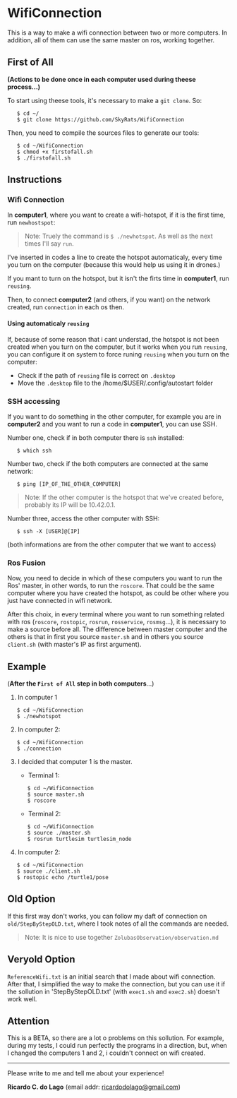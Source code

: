 # WifiConnection
This is a way to make a wifi connection between two or more computers. In addition, all of them can use the same master on ros, working together.

## First of All
   **(Actions to be done once in each computer used during theese process...)**
   
   To start using theese tools, it's necessary to make a `git clone`. So:
```
   $ cd ~/
   $ git clone https://github.com/SkyRats/WifiConnection
```
   Then, you need to compile the sources files to generate our tools:
```
   $ cd ~/WifiConnection
   $ chmod +x firstofall.sh
   $ ./firstofall.sh
```   

## Instructions

### Wifi Connection
  In **computer1**, where you want to create a wifi-hotspot, if it is the first time, run ```newhostspot```:

   > Note: Truely the command is ```$ ./newhotspot```. As well as the next times I'll say `run`.

   I've inserted in codes a line to create the hotspot automaticaly, every time you turn on the computer (because this would help us using it in drones.)

   If you mant to turn on the hotspot, but it isn't the firts time in **computer1**, run ```reusing```.
  
   Then, to connect **computer2** (and others, if you want) on the network created, run ```connection``` in each os then.
   
   #### Using automaticaly `reusing`
   If, because of some reason that i cant understad, the hotspot is not been created when you turn on the computer, but it works when you run `reusing`, you can configure it on system to force runing `reusing` when you turn on the computer:
   * Check if the path of ```reusing``` file is correct on ```.desktop```
   * Move the ```.desktop``` file to the /home/$USER/.config/autostart folder

### SSH accessing

   If you want to do something in the other computer, for example you are in **computer2** and you want to run a code in **computer1**, you can use SSH.

  Number one, check if in both computer there is `ssh` installed:
```
   $ which ssh
```
   Number two, check if the both computers are connected at the same network:
```
   $ ping [IP_OF_THE_OTHER_COMPUTER]
```
   > Note: If the other computer is the hotspot that we've created before, probably its IP will be 10.42.0.1.

   Number three, access the other computer with SSH:
```
   $ ssh -X [USER]@[IP]
```
   (both informations are from the other computer that we want to access)


### Ros Fusion
Now, you need to decide in which of these computers you want to run the Ros' master, in other words, to run the ```roscore```. That could be the same computer where you have created the hotspot, as could be other where you just have connected in wifi network.

After this choix, in every terminal where you want to run something related with ros (```roscore```, ```rostopic```, ```rosrun```, ```rosservice```, ```rosmsg```...), it is necessary to make a source before all. The difference between master computer and the others is that in first you source ```master.sh``` and in others you source ```client.sh``` (with master's IP as first argument).

## Example
(**After the `First of All` step in both computers**...)

1. In computer 1
```  
   $ cd ~/WifiConnection
   $ ./newhotspot
```  
2. In computer 2:
```
   $ cd ~/WifiConnection
   $ ./connection
```

3. I decided that computer 1 is the master.   

   * Terminal 1:  
   ```  
      $ cd ~/WifiConnection
      $ source master.sh  
      $ roscore
   ```   
   * Terminal 2:  
   ```  
      $ cd ~/WifiConnection
      $ source ./master.sh  
      $ rosrun turtlesim turtlesim_node
   ```  

4. In computer 2:
```   
   $ cd ~/WifiConnection
   $ source ./client.sh
   $ rostopic echo /turtle1/pose
```  

## Old Option
  If this first way don't works, you can follow my daft of connection on ```old/StepByStepOLD.txt```, where I took notes of all the commands are needed. 
  > Note: It is nice to use together `ZolubasObservation/observation.md`
 
## Veryold Option
 `ReferenceWifi.txt` is an initial search that I made about wifi connection. After that, I simplified the way to make the connection, but you can use it if the sollution in 'StepByStepOLD.txt' (with ```exec1.sh``` and ```exec2.sh```) doesn't work well.
 
## Attention
 This is a BETA, so there are a lot o problems on this sollution. For example, during my tests, I could run perfectly the programs in a direction, but, when I changed the computers 1 and 2, i couldn't connect on wifi created.
 --- ---
Please write to me and tell me about your experience!
 
**Ricardo C. do Lago** (email addr: ricardodolago@gmail.com)
